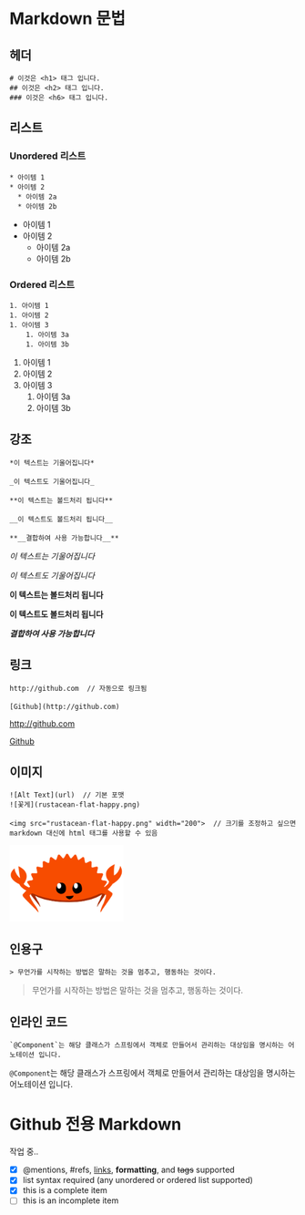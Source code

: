# Markdown 문법

## 헤더
```
# 이것은 <h1> 태그 입니다.
## 이것은 <h2> 태그 입니다.
### 이것은 <h6> 태그 입니다.
```

## 리스트
### Unordered 리스트
```
* 아이템 1
* 아이템 2
  * 아이템 2a
  * 아이템 2b
```
* 아이템 1
* 아이템 2
  * 아이템 2a
  * 아이템 2b

### Ordered 리스트
```
1. 아이템 1
1. 아이템 2
1. 아이템 3
    1. 아이템 3a
    1. 아이템 3b
```
1. 아이템 1
1. 아이템 2
1. 아이템 3
    1. 아이템 3a
    1. 아이템 3b

## 강조
```
*이 텍스트는 기울어집니다*

_이 텍스트도 기울어집니다_

**이 텍스트는 볼드처리 됩니다**

__이 텍스트도 볼드처리 됩니다__

**__결합하여 사용 가능합니다__**
```
*이 텍스트는 기울어집니다*

_이 텍스트도 기울어집니다_

**이 텍스트는 볼드처리 됩니다**

__이 텍스트도 볼드처리 됩니다__

**_결합하여 사용 가능합니다_**

## 링크
```
http://github.com  // 자동으로 링크됨

[Github](http://github.com)
```
http://github.com

[Github](http://github.com)

## 이미지
```
![Alt Text](url)  // 기본 포맷
![꽃게](rustacean-flat-happy.png)

<img src="rustacean-flat-happy.png" width="200">  // 크기를 조정하고 싶으면 markdown 대신에 html 태그를 사용할 수 있음
```
<img src="rustacean-flat-happy.png" width="200">

## 인용구
```
> 무언가를 시작하는 방법은 말하는 것을 멈추고, 행동하는 것이다.
```
> 무언가를 시작하는 방법은 말하는 것을 멈추고, 행동하는 것이다.

## 인라인 코드
```
`@Component`는 해당 클래스가 스프링에서 객체로 만들어서 관리하는 대상임을 명시하는 어노테이션 입니다.
```
`@Component`는 해당 클래스가 스프링에서 객체로 만들어서 관리하는 대상임을 명시하는 어노테이션 입니다.

# Github 전용 Markdown
작업 중..


- [x] @mentions, #refs, [links](), **formatting**, and <del>tags</del> supported
- [x] list syntax required (any unordered or ordered list supported)
- [x] this is a complete item
- [ ] this is an incomplete item
